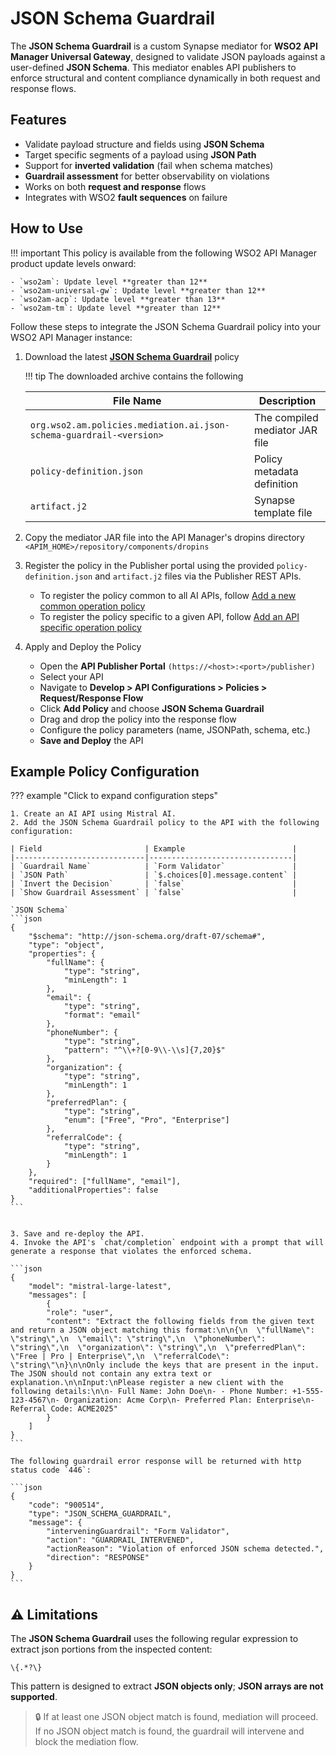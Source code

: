 # JSON Schema Guardrail

The **JSON Schema Guardrail** is a custom Synapse mediator for **WSO2 API Manager Universal Gateway**, designed to validate JSON payloads against a user-defined **JSON Schema**. This mediator enables API publishers to enforce structural and content compliance dynamically in both request and response flows.

## Features

- Validate payload structure and fields using **JSON Schema**
- Target specific segments of a payload using **JSON Path**
- Support for **inverted validation** (fail when schema matches)
- **Guardrail assessment** for better observability on violations
- Works on both **request and response** flows
- Integrates with WSO2 **fault sequences** on failure

## How to Use

!!! important
    This policy is available from the following WSO2 API Manager product update levels onward:

    - `wso2am`: Update level **greater than 12**
    - `wso2am-universal-gw`: Update level **greater than 12**
    - `wso2am-acp`: Update level **greater than 13**
    - `wso2am-tm`: Update level **greater than 12**

Follow these steps to integrate the JSON Schema Guardrail policy into your WSO2 API Manager instance:

1. Download the latest [**JSON Schema Guardrail**](https://github.com/wso2-extensions/apim-policies/releases/download/v1.0.0-json-schema-guardrail/org.wso2.am.policies.mediation.ai.json-schema-guardrail-1.0.0-distribution.zip) policy

    !!! tip
        The downloaded archive contains the following
        <table>
        <thead>
            <tr>
            <th>File Name</th>
            <th>Description</th>
            </tr>
        </thead>
        <tbody>
            <tr>
            <td><code>org.wso2.am.policies.mediation.ai.json-schema-guardrail-&lt;version&gt;</code></td>
            <td>The compiled mediator JAR file</td>
            </tr>
            <tr>
            <td><code>policy-definition.json</code></td>
            <td>Policy metadata definition</td>
            </tr>
            <tr>
            <td><code>artifact.j2</code></td>
            <td>Synapse template file</td>
            </tr>
        </tbody>
        </table>

2. Copy the mediator JAR file into the API Manager's dropins directory
    ```<APIM_HOME>/repository/components/dropins```

3. Register the policy in the Publisher portal using the provided `policy-definition.json` and `artifact.j2` files via the Publisher REST APIs.
    - To register the policy common to all AI APIs, follow [Add a new common operation policy]({{base_path}}/reference/product-apis/publisher-apis/publisher-v4/publisher-v4/#tag/Operation-Policies/operation/addCommonOperationPolicy)  
    - To register the policy specific to a given API, follow [Add an API specific operation policy]({{base_path}}/reference/product-apis/publisher-apis/publisher-v4/publisher-v4/#tag/API-Operation-Policies/operation/addAPISpecificOperationPolicy)

4. Apply and Deploy the Policy
    - Open the **API Publisher Portal** `(https://<host>:<port>/publisher)`
    - Select your API
    - Navigate to **Develop > API Configurations > Policies > Request/Response Flow**
    - Click **Add Policy** and choose **JSON Schema Guardrail**
    - Drag and drop the policy into the response flow
    - Configure the policy parameters (name, JSONPath, schema, etc.)
    - **Save and Deploy** the API

## Example Policy Configuration
??? example "Click to expand configuration steps"

    1. Create an AI API using Mistral AI.
    2. Add the JSON Schema Guardrail policy to the API with the following configuration:

    | Field                       | Example                        |
    |-----------------------------|--------------------------------|
    | `Guardrail Name`            | `Form Validator`               |
    | `JSON Path`                 | `$.choices[0].message.content` |
    | `Invert the Decision`       | `false`                        |
    | `Show Guardrail Assessment` | `false`                        |

    `JSON Schema`
    ```json
    {
        "$schema": "http://json-schema.org/draft-07/schema#",
        "type": "object",
        "properties": {
            "fullName": {
                "type": "string",
                "minLength": 1
            },
            "email": {
                "type": "string",
                "format": "email"
            },
            "phoneNumber": {
                "type": "string",
                "pattern": "^\\+?[0-9\\-\\s]{7,20}$"
            },
            "organization": {
                "type": "string",
                "minLength": 1
            },
            "preferredPlan": {
                "type": "string",
                "enum": ["Free", "Pro", "Enterprise"]
            },
            "referralCode": {
                "type": "string",
                "minLength": 1
            }
        },
        "required": ["fullName", "email"],
        "additionalProperties": false
    }
    ```


    3. Save and re-deploy the API.
    4. Invoke the API's `chat/completion` endpoint with a prompt that will generate a response that violates the enforced schema.

    ```json
    {
        "model": "mistral-large-latest",
        "messages": [
            {
            "role": "user",
            "content": "Extract the following fields from the given text and return a JSON object matching this format:\n\n{\n  \"fullName\": \"string\",\n  \"email\": \"string\",\n  \"phoneNumber\": \"string\",\n  \"organization\": \"string\",\n  \"preferredPlan\": \"Free | Pro | Enterprise\",\n  \"referralCode\": \"string\"\n}\n\nOnly include the keys that are present in the input. The JSON should not contain any extra text or explanation.\n\nInput:\nPlease register a new client with the following details:\n\n- Full Name: John Doe\n- - Phone Number: +1-555-123-4567\n- Organization: Acme Corp\n- Preferred Plan: Enterprise\n- Referral Code: ACME2025"
            }
        ]
    }
    ```

    The following guardrail error response will be returned with http status code `446`:

    ```json
    {
        "code": "900514",
        "type": "JSON_SCHEMA_GUARDRAIL",
        "message": {
            "interveningGuardrail": "Form Validator",
            "action": "GUARDRAIL_INTERVENED",
            "actionReason": "Violation of enforced JSON schema detected.",
            "direction": "RESPONSE"
        }
    }
    ```

## ⚠️ Limitations

The **JSON Schema Guardrail** uses the following regular expression to extract json portions from the inspected content:

```regex
\{.*?\}
```

This pattern is designed to extract **JSON objects only**; **JSON arrays are not supported**.

> 🔒 If at least one JSON object match is found, mediation will proceed.
If no JSON object match is found, the guardrail will intervene and block the mediation flow.
